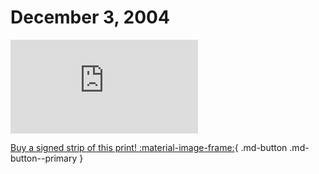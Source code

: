 # December 3, 2004

![](https://www.achewood.com/comic.php?date=12032004)

[Buy a signed strip of this print! :material-image-frame:](https://achewood-holiday-pop-up.myshopify.com/products/strip#12032004){ .md-button .md-button--primary }
